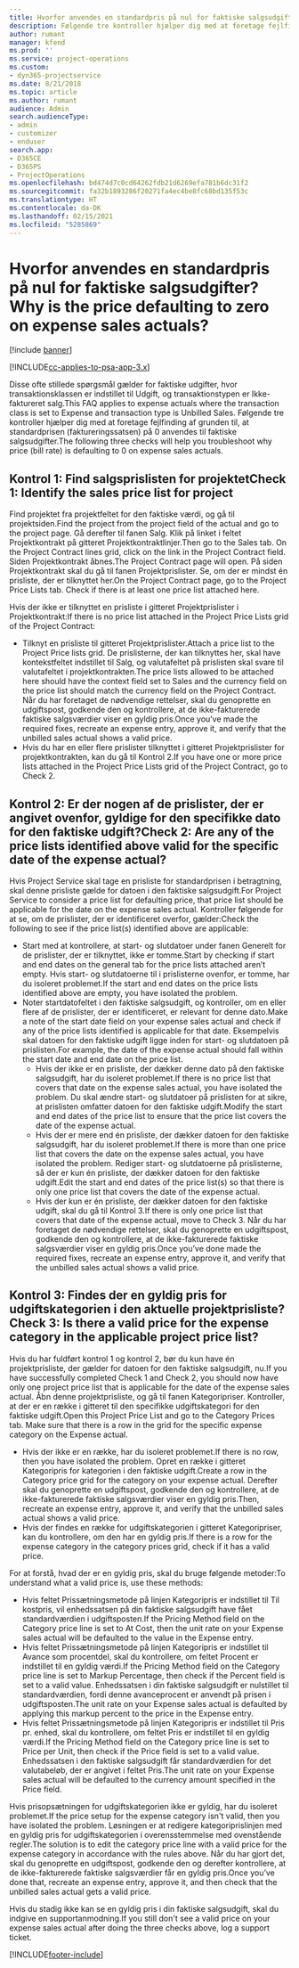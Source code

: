 ```yaml
---
title: Hvorfor anvendes en standardpris på nul for faktiske salgsudgifter?
description: Følgende tre kontroller hjælper dig med at foretage fejlfinding af grunden til, at standardprisen på 0 anvendes til faktiske salgsudgifter.
author: rumant
manager: kfend
ms.prod: ''
ms.service: project-operations
ms.custom:
- dyn365-projectservice
ms.date: 8/21/2018
ms.topic: article
ms.author: rumant
audience: Admin
search.audienceType:
- admin
- customizer
- enduser
search.app:
- D365CE
- D365PS
- ProjectOperations
ms.openlocfilehash: bd474d7c0cd64262fdb21d6269efa781b6dc31f2
ms.sourcegitcommit: fa32b1893286f20271fa4ec4be8fc68bd135f53c
ms.translationtype: HT
ms.contentlocale: da-DK
ms.lasthandoff: 02/15/2021
ms.locfileid: "5285869"
---
```

# <a name="why-is-the-price-defaulting-to-zero-on-expense-sales-actuals"></a><span data-ttu-id="946f9-103">Hvorfor anvendes en standardpris på nul for faktiske salgsudgifter?</span><span class="sxs-lookup"><span data-stu-id="946f9-103">Why is the price defaulting to zero on expense sales actuals?</span></span>

[!include [banner](../includes/psa-now-project-operations.md)]

[!INCLUDE[cc-applies-to-psa-app-3.x](../includes/cc-applies-to-psa-app-3x.md)]

<span data-ttu-id="946f9-104">Disse ofte stillede spørgsmål gælder for faktiske udgifter, hvor transaktionsklassen er indstillet til Udgift, og transaktionstypen er Ikke-faktureret salg.</span><span class="sxs-lookup"><span data-stu-id="946f9-104">This FAQ applies to expense actuals where the transaction class is set to Expense and transaction type is Unbilled Sales.</span></span> <span data-ttu-id="946f9-105">Følgende tre kontroller hjælper dig med at foretage fejlfinding af grunden til, at standardprisen (faktureringssatsen) på 0 anvendes til faktiske salgsudgifter.</span><span class="sxs-lookup"><span data-stu-id="946f9-105">The following three checks will help you troubleshoot why price (bill rate) is defaulting to 0 on expense sales actuals.</span></span>

## <a name="check-1-identify-the-sales-price-list-for-project"></a><span data-ttu-id="946f9-106">Kontrol 1: Find salgsprislisten for projektet</span><span class="sxs-lookup"><span data-stu-id="946f9-106">Check 1: Identify the sales price list for project</span></span>

<span data-ttu-id="946f9-107">Find projektet fra projektfeltet for den faktiske værdi, og gå til projektsiden.</span><span class="sxs-lookup"><span data-stu-id="946f9-107">Find the project from the project field of the actual and go to the project page.</span></span> <span data-ttu-id="946f9-108">Gå derefter til fanen Salg. Klik på linket i feltet Projektkontrakt på gitteret Projektkontraktlinjer.</span><span class="sxs-lookup"><span data-stu-id="946f9-108">Then go to the Sales tab. On the Project Contract lines grid, click on the link in the Project Contract field.</span></span> <span data-ttu-id="946f9-109">Siden Projektkontrakt åbnes.</span><span class="sxs-lookup"><span data-stu-id="946f9-109">The Project Contract page will open.</span></span> <span data-ttu-id="946f9-110">På siden Projektkontrakt skal du gå til fanen Projektprislister. Se, om der er mindst én prisliste, der er tilknyttet her.</span><span class="sxs-lookup"><span data-stu-id="946f9-110">On the Project Contract page, go to the Project Price Lists tab. Check if there is at least one price list attached here.</span></span>

<span data-ttu-id="946f9-111">Hvis der ikke er tilknyttet en prisliste i gitteret Projektprislister i Projektkontrakt:</span><span class="sxs-lookup"><span data-stu-id="946f9-111">If there is no price list attached in the Project Price Lists grid of the Project Contract:</span></span>

- <span data-ttu-id="946f9-112">Tilknyt en prisliste til gitteret Projektprislister.</span><span class="sxs-lookup"><span data-stu-id="946f9-112">Attach a price list to the Project Price lists grid.</span></span> <span data-ttu-id="946f9-113">De prislisterne, der kan tilknyttes her, skal have kontekstfeltet indstillet til Salg, og valutafeltet på prislisten skal svare til valutafeltet i projektkontrakten.</span><span class="sxs-lookup"><span data-stu-id="946f9-113">The price lists allowed to be attached here should have the context field set to Sales and the currency field on the price list should match the currency field on the Project Contract.</span></span> <span data-ttu-id="946f9-114">Når du har foretaget de nødvendige rettelser, skal du genoprette en udgiftspost, godkende den og kontrollere, at de ikke-fakturerede faktiske salgsværdier viser en gyldig pris.</span><span class="sxs-lookup"><span data-stu-id="946f9-114">Once you’ve made the required fixes, recreate an expense entry, approve it, and verify that the unbilled sales actual shows a valid price.</span></span>
- <span data-ttu-id="946f9-115">Hvis du har en eller flere prislister tilknyttet i gitteret Projektprislister for projektkontrakten, kan du gå til Kontrol 2.</span><span class="sxs-lookup"><span data-stu-id="946f9-115">If you have one or more price lists attached in the Project Price Lists grid of the Project Contract, go to Check 2.</span></span>

## <a name="check-2-are-any-of-the-price-lists-identified-above-valid-for-the-specific-date-of-the-expense-actual"></a><span data-ttu-id="946f9-116">Kontrol 2: Er der nogen af de prislister, der er angivet ovenfor, gyldige for den specifikke dato for den faktiske udgift?</span><span class="sxs-lookup"><span data-stu-id="946f9-116">Check 2: Are any of the price lists identified above valid for the specific date of the expense actual?</span></span>

<span data-ttu-id="946f9-117">Hvis Project Service skal tage en prisliste for standardprisen i betragtning, skal denne prisliste gælde for datoen i den faktiske salgsudgift.</span><span class="sxs-lookup"><span data-stu-id="946f9-117">For Project Service to consider a price list for defaulting price, that price list should be applicable for the date on the expense sales actual.</span></span> <span data-ttu-id="946f9-118">Kontroller følgende for at se, om de prislister, der er identificeret overfor, gælder:</span><span class="sxs-lookup"><span data-stu-id="946f9-118">Check the following to see if the price list(s) identified above are applicable:</span></span>

- <span data-ttu-id="946f9-119">Start med at kontrollere, at start- og slutdatoer under fanen Generelt for de prislister, der er tilknyttet, ikke er tomme.</span><span class="sxs-lookup"><span data-stu-id="946f9-119">Start by checking if start and end dates on the general tab for the price lists attached aren’t empty.</span></span> <span data-ttu-id="946f9-120">Hvis start- og slutdatoerne til i prislisterne ovenfor, er tomme, har du isoleret problemet.</span><span class="sxs-lookup"><span data-stu-id="946f9-120">If the start and end dates on the price lists identified above are empty, you have isolated the problem.</span></span> 
- <span data-ttu-id="946f9-121">Noter startdatofeltet i den faktiske salgsudgift, og kontroller, om en eller flere af de prislister, der er identificeret, er relevant for denne dato.</span><span class="sxs-lookup"><span data-stu-id="946f9-121">Make a note of the start date field on your expense sales actual and check if any of the price lists identified is applicable for that date.</span></span> <span data-ttu-id="946f9-122">Eksempelvis skal datoen for den faktiske udgift ligge inden for start- og slutdatoen på prislisten.</span><span class="sxs-lookup"><span data-stu-id="946f9-122">For example, the date of the expense actual should fall within the start date and end date on the price list.</span></span> 
    - <span data-ttu-id="946f9-123">Hvis der ikke er en prisliste, der dækker denne dato på den faktiske salgsudgift, har du isoleret problemet.</span><span class="sxs-lookup"><span data-stu-id="946f9-123">If there is no price list that covers that date on the expense sales actual, you have isolated the problem.</span></span> <span data-ttu-id="946f9-124">Du skal ændre start- og slutdatoer på prislisten for at sikre, at prislisten omfatter datoen for den faktiske udgift.</span><span class="sxs-lookup"><span data-stu-id="946f9-124">Modify the start and end dates of the price list to ensure that the price list covers the date of the expense actual.</span></span> 
    - <span data-ttu-id="946f9-125">Hvis der er mere end én prisliste, der dækker datoen for den faktiske salgsudgift, har du isoleret problemet.</span><span class="sxs-lookup"><span data-stu-id="946f9-125">If there is more than one price list that covers the date on the expense sales actual, you have isolated the problem.</span></span> <span data-ttu-id="946f9-126">Rediger start- og slutdatoerne på prislisterne, så der er kun én prisliste, der dækker datoen for den faktiske udgift.</span><span class="sxs-lookup"><span data-stu-id="946f9-126">Edit the start and end dates of the price list(s) so that there is only one price list that covers the date of the expense actual.</span></span> 
    - <span data-ttu-id="946f9-127">Hvis der kun er én prisliste, der dækker datoen for den faktiske udgift, skal du gå til Kontrol 3.</span><span class="sxs-lookup"><span data-stu-id="946f9-127">If there is only one price list that covers that date of the expense actual, move to Check 3.</span></span>
<span data-ttu-id="946f9-128">Når du har foretaget de nødvendige rettelser, skal du genoprette en udgiftspost, godkende den og kontrollere, at de ikke-fakturerede faktiske salgsværdier viser en gyldig pris.</span><span class="sxs-lookup"><span data-stu-id="946f9-128">Once you’ve done made the required fixes, recreate an expense entry, approve it, and verify that the unbilled sales actual shows a valid price.</span></span>

## <a name="check-3-is-there-a-valid-price-for-the-expense-category-in-the-applicable-project-price-list"></a><span data-ttu-id="946f9-129">Kontrol 3: Findes der en gyldig pris for udgiftskategorien i den aktuelle projektprisliste?</span><span class="sxs-lookup"><span data-stu-id="946f9-129">Check 3: Is there a valid price for the expense category in the applicable project price list?</span></span> 

<span data-ttu-id="946f9-130">Hvis du har fuldført kontrol 1 og kontrol 2, bør du kun have én projektprisliste, der gælder for datoen for den faktiske salgsudgift, nu.</span><span class="sxs-lookup"><span data-stu-id="946f9-130">If you have successfully completed Check 1 and Check 2, you should now have only one project price list that is applicable for the date of the expense sales actual.</span></span> <span data-ttu-id="946f9-131">Åbn denne projektprisliste, og gå til fanen Kategoripriser. Kontroller, at der er en række i gitteret til den specifikke udgiftskategori for den faktiske udgift.</span><span class="sxs-lookup"><span data-stu-id="946f9-131">Open this Project Price List and go to the Category Prices tab. Make sure that there is a row in the grid for the specific expense category on the Expense actual.</span></span>
 
- <span data-ttu-id="946f9-132">Hvis der ikke er en række, har du isoleret problemet.</span><span class="sxs-lookup"><span data-stu-id="946f9-132">If there is no row, then you have isolated the problem.</span></span> <span data-ttu-id="946f9-133">Opret en række i gitteret Kategoripris for kategorien i den faktiske udgift.</span><span class="sxs-lookup"><span data-stu-id="946f9-133">Create a row in the Category price grid for the category on your expense actual.</span></span> <span data-ttu-id="946f9-134">Derefter skal du genoprette en udgiftspost, godkende den og kontrollere, at de ikke-fakturerede faktiske salgsværdier viser en gyldig pris.</span><span class="sxs-lookup"><span data-stu-id="946f9-134">Then, recreate an expense entry, approve it, and verify that the unbilled sales actual shows a valid price.</span></span> 
- <span data-ttu-id="946f9-135">Hvis der findes en række for udgiftskategorien i gitteret Kategoripriser, kan du kontrollere, om den har en gyldig pris.</span><span class="sxs-lookup"><span data-stu-id="946f9-135">If there is a row for the expense category in the category prices grid, check if it has a valid price.</span></span>

<span data-ttu-id="946f9-136">For at forstå, hvad der er en gyldig pris, skal du bruge følgende metoder:</span><span class="sxs-lookup"><span data-stu-id="946f9-136">To understand what a valid price is, use these methods:</span></span>

- <span data-ttu-id="946f9-137">Hvis feltet Prissætningsmetode på linjen Kategoripris er indstillet til Til kostpris, vil enhedssatsen på din faktiske salgsudgift have fået standardværdien i udgiftsposten.</span><span class="sxs-lookup"><span data-stu-id="946f9-137">If the Pricing Method field on the Category price line is set to At Cost, then the unit rate on your Expense sales actual will be defaulted to the value in the Expense entry.</span></span>
- <span data-ttu-id="946f9-138">Hvis feltet Prissætningsmetode på linjen Kategoripris er indstillet til Avance som procentdel, skal du kontrollere, om feltet Procent er indstillet til en gyldig værdi.</span><span class="sxs-lookup"><span data-stu-id="946f9-138">If the Pricing Method field on the Category price line is set to Markup Percentage, then check if the Percent field is set to a valid value.</span></span> <span data-ttu-id="946f9-139">Enhedssatsen i din faktiske salgsudgift er nulstillet til standardværdien, fordi denne avanceprocent er anvendt på prisen i udgiftsposten.</span><span class="sxs-lookup"><span data-stu-id="946f9-139">The unit rate on your Expense sales actual is defaulted by applying this markup percent to the price in the Expense entry.</span></span>
- <span data-ttu-id="946f9-140">Hvis feltet Prissætningsmetode på linjen Kategoripris er indstillet til Pris pr. enhed, skal du kontrollere, om feltet Pris er indstillet til en gyldig værdi.</span><span class="sxs-lookup"><span data-stu-id="946f9-140">If the Pricing Method field on the Category price line is set to Price per Unit, then check if the Price field is set to a valid value.</span></span> <span data-ttu-id="946f9-141">Enhedssatsen i den faktiske salgsudgift får standardværdien for det valutabeløb, der er angivet i feltet Pris.</span><span class="sxs-lookup"><span data-stu-id="946f9-141">The unit rate on your Expense sales actual will be defaulted to the currency amount specified in the Price field.</span></span>

<span data-ttu-id="946f9-142">Hvis prisopsætningen for udgiftskategorien ikke er gyldig, har du isoleret problemet.</span><span class="sxs-lookup"><span data-stu-id="946f9-142">If the price setup for the expense category isn't valid, then you have isolated the problem.</span></span> <span data-ttu-id="946f9-143">Løsningen er at redigere kategoriprislinjen med en gyldig pris for udgiftskategorien i overensstemmelse med ovenstående regler.</span><span class="sxs-lookup"><span data-stu-id="946f9-143">The solution is to edit the category price line with a valid price for the expense category in accordance with the rules above.</span></span> <span data-ttu-id="946f9-144">Når du har gjort det, skal du genoprette en udgiftspost, godkende den og derefter kontrollere, at de ikke-fakturerede faktiske salgsværdier får en gyldig pris.</span><span class="sxs-lookup"><span data-stu-id="946f9-144">Once you’ve done that, recreate an expense entry, approve it, and then check that the unbilled sales actual gets a valid price.</span></span>

<span data-ttu-id="946f9-145">Hvis du stadig ikke kan se en gyldig pris i din faktiske salgsudgift, skal du indgive en supportanmodning.</span><span class="sxs-lookup"><span data-stu-id="946f9-145">If you still don't see a valid price on your expense sales actual after doing the three checks above, log a support ticket.</span></span>




[!INCLUDE[footer-include](../includes/footer-banner.md)]